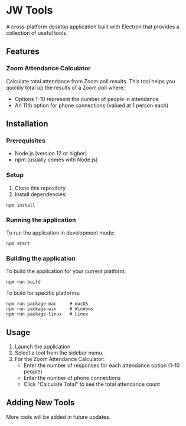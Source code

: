 # JW Tools

A cross-platform desktop application built with Electron that provides a collection of useful tools.

## Features

### Zoom Attendance Calculator
Calculate total attendance from Zoom poll results. This tool helps you quickly total up the results of a Zoom poll where:
- Options 1-10 represent the number of people in attendance
- An 11th option for phone connections (valued at 1 person each)

## Installation

### Prerequisites
- Node.js (version 12 or higher)
- npm (usually comes with Node.js)

### Setup
1. Clone this repository
2. Install dependencies:
```
npm install
```

### Running the application
To run the application in development mode:
```
npm start
```

### Building the application
To build the application for your current platform:
```
npm run build
```

To build for specific platforms:
```
npm run package-mac     # macOS
npm run package-win     # Windows
npm run package-linux   # Linux
```

## Usage
1. Launch the application
2. Select a tool from the sidebar menu
3. For the Zoom Attendance Calculator:
   - Enter the number of responses for each attendance option (1-10 people)
   - Enter the number of phone connections
   - Click "Calculate Total" to see the total attendance count

## Adding New Tools
More tools will be added in future updates.